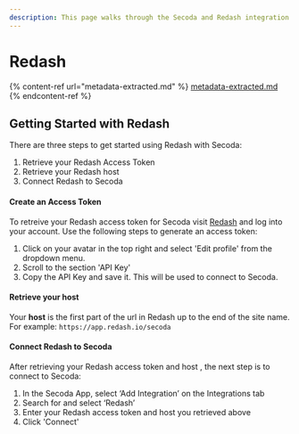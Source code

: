 ```yaml
---
description: This page walks through the Secoda and Redash integration that Secoda supports
---
```


# Redash

{% content-ref url="metadata-extracted.md" %}
[metadata-extracted.md](metadata-extracted.md)
{% endcontent-ref %}

## **Getting Started with Redash** <a href="#h_3a4bfd6458" id="h_3a4bfd6458"></a>

There are three steps to get started using Redash with Secoda:

1. Retrieve your Redash Access Token
2. Retrieve your Redash host
3. Connect Redash to Secoda

#### **Create an Access Token** <a href="#h_cc224e99b3" id="h_cc224e99b3"></a>

To retreive your Redash access token for Secoda visit [Redash](https://app.redash.io) and log into your account. Use the following steps to generate an access token:

1. Click on your avatar in the top right and select 'Edit profile' from the dropdown menu.
2. Scroll to the section 'API Key'
3. Copy the API Key and save it. This will be used to connect to Secoda.

#### **Retrieve your host** <a href="#h_44dde30408" id="h_44dde30408"></a>

Your **host** is the first part of the url in Redash up to the end of the site name. For example: `https://app.redash.io/secoda`

#### **Connect Redash to Secoda** <a href="#h_35764b0753" id="h_35764b0753"></a>

After retrieving your Redash access token and host , the next step is to connect to Secoda:

1. In the Secoda App, select ‘Add Integration’ on the Integrations tab
2. Search for and select ‘Redash’
3. Enter your Redash access token and host you retrieved above
4. Click 'Connect'
